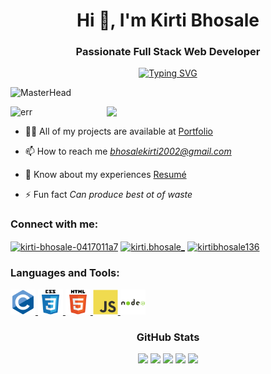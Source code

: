 <h1 align="center">Hi 👋, I'm Kirti Bhosale</h1>

<h3 align="center">Passionate Full Stack Web Developer</h3>

<div align="center">
<a href="https://git.io/typing-svg"><img src="https://readme-typing-svg.demolab.com?font=Fira+Code&size=27&pause=1000&color=blue &width=435&lines=Hello+Fellow+%3C%2FDevelopers%3E;if(brain+!%3D+empty)+keepCoding();else++orderCoffee()+" alt="Typing SVG" /></a>
<!-- [![Typing SVG](https://readme-typing-svg.demolab.com?font=Fira+Code&pause=1000&width=435&lines=Hello+Fellow+%3C%2FDevelopers%3E;if(brain+!%3D+empty)+%7B++keepCoding()++%7D+;else+%7B++orderCoffee()++%7D)](https://git.io/typing-svg) -->
</div>

![MasterHead](https://miro.medium.com/max/1400/1*OxT7UjIwhklKE8d8SFyo7g.gif)

<img src="https://static.wixstatic.com/media/191815_5d9d3ff1ad894e96a2f0a86681563555~mv2.gif" width="350px" align="right">

<p align="left"> <img src="https://komarev.com/ghpvc/?username=kirti136&label=Profile%20views&color=0e75b6&style=flat" alt="err" /> </p>

- 👨‍💻 All of my projects are available at [Portfolio](https://kirti136.github.io/)

- 📫 How to reach me *bhosalekirti2002@gmail.com*

- 📄 Know about my experiences [Resumé](https://drive.google.com/file/d/1gQ1LyX41G-Qs10g5oyx6Y9es2Zq6WFxV/view?usp=sharing)

- ⚡ Fun fact *Can produce best ot of waste*


<h3 align="left">Connect with me:</h3>
<p align="left">
<a href="https://linkedin.com/in/kirti-bhosale-0417011a7" target="blank"><img align="center" src="https://raw.githubusercontent.com/rahuldkjain/github-profile-readme-generator/master/src/images/icons/Social/linked-in-alt.svg" alt="kirti-bhosale-0417011a7" height="30" width="40" /></a>
<a href="https://instagram.com/kirti.bhosale_" target="blank"><img align="center" src="https://raw.githubusercontent.com/rahuldkjain/github-profile-readme-generator/master/src/images/icons/Social/instagram.svg" alt="kirti.bhosale_" height="30" width="40" /></a>
<a href="https://twitter.com/kirtibhosale136" target="blank"><img align="center" src="https://raw.githubusercontent.com/rahuldkjain/github-profile-readme-generator/master/src/images/icons/Social/twitter.svg" alt="kirtibhosale136" height="30" width="40" /></a>
</p>


<h3 align="left">Languages and Tools:</h3>
<p align="left"> <a href="https://www.cprogramming.com/" target="_blank" rel="noreferrer"> <img src="https://raw.githubusercontent.com/devicons/devicon/master/icons/c/c-original.svg" alt="c" width="40" height="40"/> </a> <a href="https://www.w3schools.com/css/" target="_blank" rel="noreferrer"> <img src="https://raw.githubusercontent.com/devicons/devicon/master/icons/css3/css3-original-wordmark.svg" alt="css3" width="40" height="40"/> </a> <a href="https://www.w3.org/html/" target="_blank" rel="noreferrer"> <img src="https://raw.githubusercontent.com/devicons/devicon/master/icons/html5/html5-original-wordmark.svg" alt="html5" width="40" height="40"/> </a> <a href="https://developer.mozilla.org/en-US/docs/Web/JavaScript" target="_blank" rel="noreferrer"> <img src="https://raw.githubusercontent.com/devicons/devicon/master/icons/javascript/javascript-original.svg" alt="javascript" width="40" height="40"/> </a> <a href="https://nodejs.org" target="_blank" rel="noreferrer"> <img src="https://raw.githubusercontent.com/devicons/devicon/master/icons/nodejs/nodejs-original-wordmark.svg" alt="nodejs" width="40" height="40"/> </a> </p>

<div>
<h3 align="center">GitHub Stats</h3>
<p align="center">
<img src="http://github-profile-summary-cards.vercel.app/api/cards/profile-details?username=kirti136&theme=github_dark">
<img src="http://github-profile-summary-cards.vercel.app/api/cards/repos-per-language?username=kirti136&theme=github_dark">
<img src="http://github-profile-summary-cards.vercel.app/api/cards/most-commit-language?username=kirti136&theme=github_dark">
<img src="http://github-profile-summary-cards.vercel.app/api/cards/stats?username=kirti136&theme=github_dark">
<img src="http://github-profile-summary-cards.vercel.app/api/cards/productive-time?username=kirti136&theme=github_dark&utcOffset=8">
</p>
</div>
